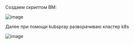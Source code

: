 



Создаем скриптом ВМ:

![image](https://user-images.githubusercontent.com/92969676/189821817-8726333e-0838-4c86-b9a3-1f6a602c94a7.png)

Далее при помощи kubspray разворачиваю кластер k8s 

![image](https://user-images.githubusercontent.com/92969676/189826950-783fe643-6bec-45da-b1f0-3a74302a3107.png)

